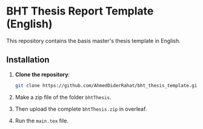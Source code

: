 # BHT Thesis Report Template (English)

This repository contains the basis master's thesis template in English. 

## Installation

1. **Clone the repository**:
   ```sh
   git clone https://github.com/AhmedDiderRahat/bht_thesis_template.git

2. Make a zip file of the folder  `bhtThesis`.

3. Then upload the complete `bhtThesis.zip` in overleaf.

4. Run the `main.tex` file.


